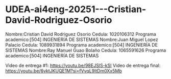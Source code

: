 # UDEA-ai4eng-20251---Cristian-David-Rodriguez-Osorio
Nombre:Cristian David Rodriguez Osorio
Cedula: 1020106312
Programa academico:[504] INGENIERÍA DE SISTEMAS
Nombre:Juan Miguel Lopez Palacio
Cedula: 1089931894
Programa academico:[504] INGENIERÍA DE SISTEMAS
Nombre:Ray Manuel Guao Bolaño
Cedula: 1065591626
Programa academico:[504] INGENIERÍA DE SISTEMAS

Video de entrega #1: https://youtu.be/98EJSIS-kSI
Video de entrega final: https://youtu.be/6vktJKUQE1M?si=fVvqL9ltDm0Xx5Mb